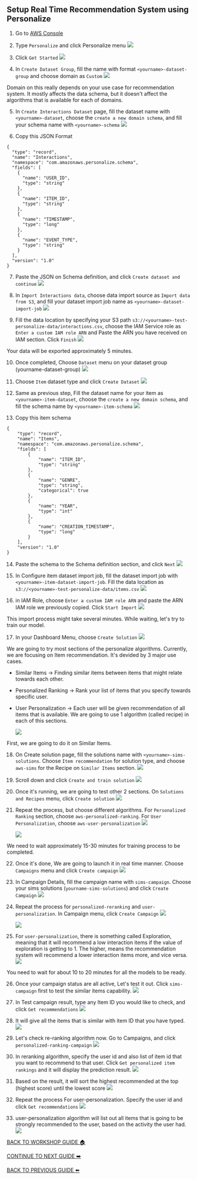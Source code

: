 ## Setup Real Time Recommendation System using Personalize

1. Go to [AWS Console](https://ap-southeast-1.console.aws.amazon.com/console/home?region=ap-southeast-1)
2. Type `Personalize` and click Personalize menu
    ![](../images/Personalize/2.png)

3. Click `Get Started`
    ![](../images/Personalize/3.png)

4. In `Create Dataset Group`, fill the name with format `<yourname>-dataset-group` and choose domain as `Custom`
    ![](../images/Personalize/4.png)

Domain on this really depends on your use case for recommendation system. It mostly affects the data schema, but it doesn't affect the algorithms that is available for each of domains.

5. In `Create Interactions Dataset` page, fill the dataset name with `<yourname>-dataset`, choose the `create a new domain schema`, and fill your schema name with `<yourname>-schema`
    ![](../images/Personalize/5.png)

6. Copy this JSON Format

```
{
  "type": "record",
  "name": "Interactions",
  "namespace": "com.amazonaws.personalize.schema",
  "fields": [
    {
      "name": "USER_ID",
      "type": "string"
    },
    {
      "name": "ITEM_ID",
      "type": "string"
    },
    {
      "name": "TIMESTAMP",
      "type": "long"
    },
    {
      "name": "EVENT_TYPE",
      "type": "string"
    }
  ],
  "version": "1.0"
}
```

7. Paste the JSON on Schema definition, and click `Create dataset and continue`
    ![](../images/Personalize/7.png)

8. In `Import Interactions data`, choose data import source as `Import data from S3`, and fill your dataset import job name as `<yourname>-dataset-import-job`
    ![](../images/Personalize/8.png)

9. Fill the data location by specifying your S3 path `s3://<yourname>-test-personalize-data/interactions.csv`, choose the IAM Service role as `Enter a custom IAM role ARN` and Paste the ARN you have received on IAM section. Click `Finish`
    ![](../images/Personalize/9.png)

Your data will be exported approximately 5 minutes.

10. Once completed, Choose `Dataset` menu on your dataset group (yourname-dataset-group)
    ![](../images/Personalize/10.png)

11. Choose `Item` dataset type and click `Create Dataset`
    ![](../images/Personalize/11.png)

12. Same as previous step, Fill the dataset name for your item as `<yourname>-item-dataset`, choose the `create a new domain schema`, and fill the schema name by `<yourname>-item-schema`
    ![](../images/Personalize/12.png)

13. Copy this item schema

```
{
	"type": "record",
	"name": "Items",
	"namespace": "com.amazonaws.personalize.schema",
	"fields": [
		{
			"name": "ITEM_ID",
			"type": "string"
		},
		{
			"name": "GENRE",
			"type": "string",
			"categorical": true
		},
		{
			"name": "YEAR",
			"type": "int"
		},
		{
			"name": "CREATION_TIMESTAMP",
			"type": "long"
		}
	],
	"version": "1.0"
}
```

14. Paste the schema to the Schema definition section, and click `Next`
    ![](../images/Personalize/14.png)

15. In Configure item dataset import job, fill the dataset import job with `<yourname>-item-dataset-import-job`. Fill the data location as `s3://<yourname>-test-personalize-data/items.csv`
    ![](../images/Personalize/15.png)

16. in IAM Role, choose `Enter a custom IAM role ARN` and paste the ARN IAM role we previously copied. Click `Start Import`
    ![](../images/Personalize/16.png)

This import process might take several minutes. While waiting, let's try to train our model.

17. In your Dashboard Menu, choose `Create Solution`
    ![](../images/Personalize/17.png)


We are going to try most sections of the personalize algorithms. Currently, we are focusing on Item recommendation. It's devided by 3 major use cases.
* Similar Items -> Finding similar items between items that might relate towards each other.
* Personalized Ranking -> Rank your list of items that you specify towards specific user.
* User Personalization -> Each user will be given recommendation of all items that is available.
We are going to use 1 algorithm (called recipe) in each of this sections.

    ![](../images/Personalize/17-2.png)


First, we are going to do it on Similar Items.

18. On Create solution page, fill the solutions name with `<yourname>-sims-solutions`. Choose `Item recommendation` for solution type, and choose `aws-sims` for the Recipe on `Similar Items` section.
    ![](../images/Personalize/18.png)

19. Scroll down and click `Create and train solution`
    ![](../images/Personalize/19.png)

20. Once it's running, we are going to test other 2 sections. On `Solutions and Recipes` menu, click `Create solution`
    ![](../images/Personalize/20.png)

21. Repeat the process, but choose different algorithms. For `Personalized Ranking` section, choose `aws-personalized-ranking`. For `User Personalization`, choose `aws-user-personalization`
    ![](../images/Personalize/21-1.png)

    ![](../images/Personalize/21-2.png)

We need to wait approximately 15-30 minutes for training process to be completed.

22. Once it's done, We are going to launch it in real time manner. Choose `Campaigns` menu and click `Create campaign`
    ![](../images/Personalize/22.png)

23. In Campaign Details, fill the campaign name with `sims-campaign`. Choose your sims solutions (`yourname-sims-solutions`) and click `Create Campaign`
    ![](../images/Personalize/23.png)

24. Repeat the process for `personalized-reranking` and `user-personalization`. In Campaign menu, click `Create Campaign`
    ![](../images/Personalize/24.png)

    ![](../images/Personalize/24-2.png)

25. For `user-personalization`, there is something called Exploration, meaning that it will recommend a low interaction items if the value of exploration is getting to 1. The higher, means the recommendation system will recommend a lower interaction items more, and vice versa.
    ![](../images/Personalize/25.png)

You need to wait for about 10 to 20 minutes for all the models to be ready.

26. Once your campaign status are all active, Let's test it out. Click `sims-campaign` first to test the similar items capability.
    ![](../images/Personalize/26.png)

27. In Test campaign result, type any Item ID you would like to check, and click `Get recommendations`
    ![](../images/Personalize/27.png)

28. It will give all the items that is similar with item ID that you have typed.
    ![](../images/Personalize/28.png)

29. Let's check re-ranking algorithm now. Go to Campaigns, and click `personalized-ranking-campaign`
    ![](../images/Personalize/29.png)

30. In reranking algorithm, specify the user id and also list of item id that you want to recommend to that user. Click `Get personalized item rankings` and it will display the prediction result.
    ![](../images/Personalize/30.png)

31. Based on the result, it will sort the highest recommended at the top (highest score) until the lowest score
    ![](../images/Personalize/31.png)

32. Repeat the process For user-personalization. Specify the user id and click `Get recommendations`
    ![](../images/Personalize/32.png)

33. user-personalization algorithm will list out all items that is going to be strongly recommended to the user, based on the activity the user had.
    ![](../images/Personalize/33.png)

[BACK TO WORKSHOP GUIDE :house:](../README.md)

[CONTINUE TO NEXT GUIDE :arrow_right:](Batch.md)

[BACK TO PREVIOUS GUIDE :arrow_left:](SetupAccess.md)